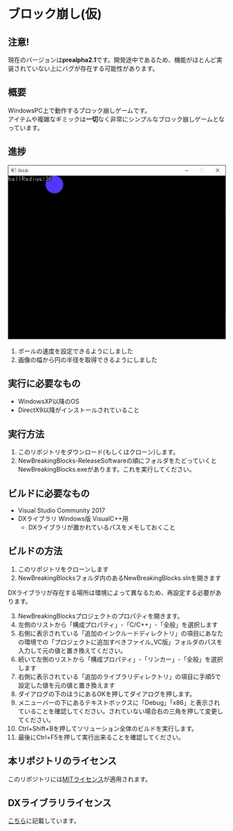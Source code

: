 ブロック崩し(仮)
===
## 注意!
現在のバージョンは**prealpha2.1**です。開発途中であるため、機能がほとんど実装されていない上にバグが存在する可能性があります。
## 概要
WindowsPC上で動作するブロック崩しゲームです。  
アイテムや複雑なギミックは**一切**なく非常にシンプルなブロック崩しゲームとなっています。  
## 進捗
![alt](./Document/GameDemo1.gif)

1. ボールの速度を設定できるようにしました
2. 画像の幅から円の半径を取得できるようにしました
## 実行に必要なもの
- WindowsXP以降のOS
- DirectX9以降がインストールされていること
## 実行方法
1. このリポジトリをダウンロード(もしくはクローン)します。
2. NewBreakingBlocks-ReleaseSoftwareの順にフォルダをたどっていくとNewBreakingBlocks.exeがあります。これを実行してください。
## ビルドに必要なもの
- Visual Studio Community 2017
- DXライブラリ Windows版 VisualC++用
    - DXライブラリが置かれているパスをメモしておくこと
## ビルドの方法
1. このリポジトリをクローンします
2. NewBreakingBlocksフォルダ内のあるNewBreakingBlocks.slnを開きます

DXライブラリが存在する場所は環境によって異なるため、再設定する必要があります。  

3. NewBreakingBlocksプロジェクトのプロパティを開きます。
4. 左側のリストから「構成プロパティ」-「C/C++」-「全般」を選択します
5. 右側に表示されている「追加のインクルードディレクトリ」の項目にあなたの環境での「プロジェクトに追加すべきファイル_VC版」フォルダのパスを入力して元の値と置き換えてください。
6. 続いて左側のリストから「構成プロパティ」-「リンカー」-「全般」を選択します
7. 右側に表示されている「追加のライブラリディレクトリ」の項目に手順5で設定した値を元の値と置き換えます
8. ダイアログの下のほうにあるOKを押してダイアログを押します。
9. メニューバーの下にあるテキストボックスに「Debug」「x86」と表示されていることを確認してください。されていない場合右の三角を押して変更してください。
10. Ctrl+Shift+Bを押してソリューション全体のビルドを実行します。
11. 最後にCtrl+F5を押して実行出来ることを確認してください。
## 本リポジトリのライセンス
このリポジトリには[MITライセンス](LICENSE)が適用されます。  
## DXライブラリライセンス
[こちら](DXLIBRARYLICENSE)に記載しています。